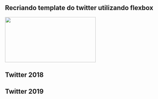 <h2>Recriando template do twitter utilizando flexbox</h2>

<img src="https://media.giphy.com/media/SMKiEh9WDO6ze/giphy.gif" width="300" height="150">

## Twitter 2018

## Twitter 2019
